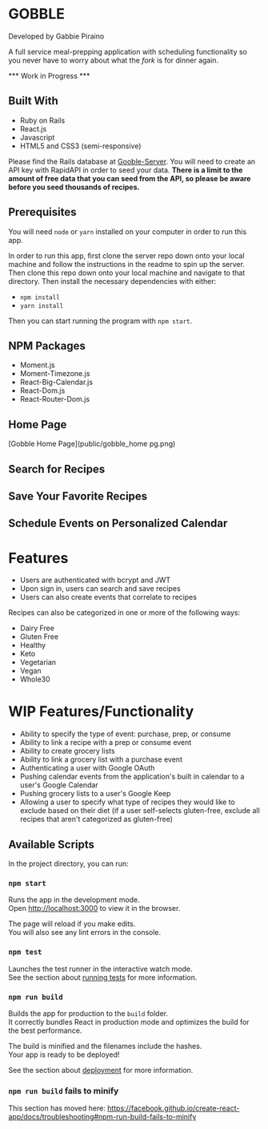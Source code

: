 # GOBBLE
Developed by Gabbie Piraino

A full service meal-prepping application with scheduling functionality so you never have to worry about what the <i>fork</i> is for dinner again.

*** Work in Progress ***

## Built With

* Ruby on Rails
* React.js
* Javascript
* HTML5 and CSS3 (semi-responsive)

Please find the Rails database at [Gooble-Server](https://github.com/pirainogi/gobble-server). You will need to create an API key with RapidAPI in order to seed your data. **There is a limit to the amount of free data that you can seed from the API, so please be aware before you seed thousands of recipes.**

## Prerequisites

You will need `node` or `yarn` installed on your computer in order to run this app.

In order to run this app, first clone the server repo down onto your local machine and follow the instructions in the readme to spin up the server. Then clone this repo down onto your local machine and navigate to that directory. Then install the necessary dependencies with either:
* `npm install`
* `yarn install`

Then you can start running the program with `npm start`.

## NPM Packages
* Moment.js
* Moment-Timezone.js
* React-Big-Calendar.js
* React-Dom.js
* React-Router-Dom.js


## Home Page
[Gobble Home Page](public/gobble_home pg.png)

## Search for Recipes

## Save Your Favorite Recipes

## Schedule Events on Personalized Calendar


# Features

* Users are authenticated with bcrypt and JWT
* Upon sign in, users can search and save recipes
* Users can also create events that correlate to recipes

Recipes can also be categorized in one or more of the following ways:

* Dairy Free
* Gluten Free
* Healthy
* Keto
* Vegetarian
* Vegan
* Whole30

# WIP Features/Functionality

* Ability to specify the type of event: purchase, prep, or consume
* Ability to link a recipe with a prep or consume event
* Ability to create grocery lists
* Ability to link a grocery list with a purchase event
* Authenticating a user with Google OAuth
* Pushing calendar events from the application's built in calendar to a user's Google Calendar
* Pushing grocery lists to a user's Google Keep
* Allowing a user to specify what type of recipes they would like to exclude based on their diet (if a user self-selects gluten-free, exclude all recipes that aren't categorized as gluten-free)


## Available Scripts

In the project directory, you can run:

### `npm start`

Runs the app in the development mode.<br>
Open [http://localhost:3000](http://localhost:3000) to view it in the browser.

The page will reload if you make edits.<br>
You will also see any lint errors in the console.

### `npm test`

Launches the test runner in the interactive watch mode.<br>
See the section about [running tests](https://facebook.github.io/create-react-app/docs/running-tests) for more information.

### `npm run build`

Builds the app for production to the `build` folder.<br>
It correctly bundles React in production mode and optimizes the build for the best performance.

The build is minified and the filenames include the hashes.<br>
Your app is ready to be deployed!

See the section about [deployment](https://facebook.github.io/create-react-app/docs/deployment) for more information.

### `npm run build` fails to minify

This section has moved here: https://facebook.github.io/create-react-app/docs/troubleshooting#npm-run-build-fails-to-minify
